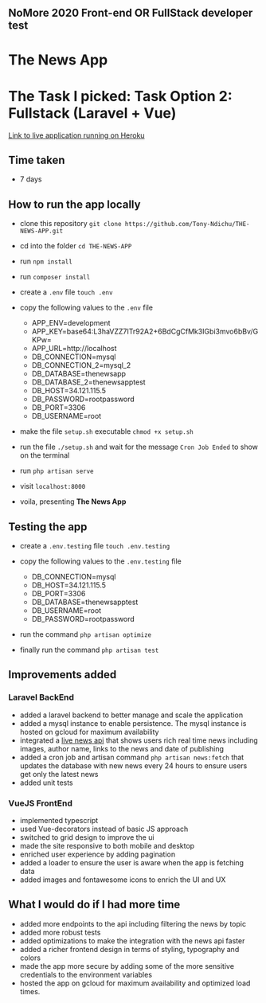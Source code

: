 ## NoMore 2020 Front-end OR FullStack developer test
# The News App

# The Task I picked: Task Option 2: Fullstack (Laravel + Vue)

[Link to live application running on Heroku](https://tonys-news-app-generator.herokuapp.com/)
## Time taken

- 7 days

## How to run the app locally

- clone this repository `git clone https://github.com/Tony-Ndichu/THE-NEWS-APP.git`
- cd into the folder `cd THE-NEWS-APP`
- run `npm install`
- run `composer install`
- create a `.env` file `touch .env`
- copy the following values to the `.env` file
    - APP_ENV=development
    - APP_KEY=base64:L3haVZZ7ITr92A2+6BdCgCfMk3IGbi3mvo6bBv/GKPw=
    - APP_URL=http://localhost
    - DB_CONNECTION=mysql
    - DB_CONNECTION_2=mysql_2
    - DB_DATABASE=thenewsapp
    - DB_DATABASE_2=thenewsapptest
    - DB_HOST=34.121.115.5
    - DB_PASSWORD=rootpassword
    - DB_PORT=3306
    - DB_USERNAME=root

- make the file `setup.sh` executable `chmod +x setup.sh`
- run the file `./setup.sh` and wait for the message `Cron Job Ended` to show on the terminal
- run `php artisan serve`
- visit `localhost:8000`
- voila, presenting **The News App**

## Testing the app

- create a `.env.testing` file `touch .env.testing`
- copy the following values to the `.env.testing` file
    - DB_CONNECTION=mysql
    - DB_HOST=34.121.115.5
    - DB_PORT=3306
    - DB_DATABASE=thenewsapptest
    - DB_USERNAME=root
    - DB_PASSWORD=rootpassword

- run the command `php artisan optimize` 
- finally run the command `php artisan test`
## Improvements added
### Laravel BackEnd 

- added a laravel backend to better manage and scale the application
- added a mysql instance to enable persistence. The mysql instance is hosted on gcloud for maximum availability
- integrated a [live news api](https://newsapi.org/) that shows users rich real time news including images, author name, links to the news and date of publishing
- added a cron job and artisan command `php artisan news:fetch` that updates the database with new news every 24 hours to ensure users get only the latest news
- added unit tests


### VueJS FrontEnd

- implemented typescript
- used Vue-decorators instead of basic JS approach 
- switched to grid design to improve the ui
- made the site responsive to both mobile and desktop
- enriched user experience by adding pagination
- added a loader to ensure the user is aware when the app is fetching data
- added images and fontawesome icons to enrich the UI and UX

## What I would do if I had more time

- added more endpoints to the api including filtering the news by topic
- added more robust tests
- added optimizations to make the integration with the news api faster
- added a richer frontend design in terms of styling, typography and colors
- made the app more secure by adding some of the more sensitive credentials to the environment variables
- hosted the app on gcloud for maximum availability and optimized load times.
 